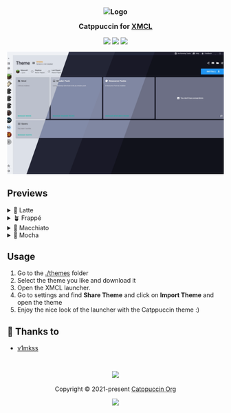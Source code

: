 <h3 align="center">
	<img src="https://raw.githubusercontent.com/catppuccin/catppuccin/main/assets/logos/exports/1544x1544_circle.png" width="100" alt="Logo"/><br/>
	<img src="https://raw.githubusercontent.com/catppuccin/catppuccin/main/assets/misc/transparent.png" height="30" width="0px"/>
	Catppuccin for <a href="https://xmcl.app">XMCL</a>
	<img src="https://raw.githubusercontent.com/catppuccin/catppuccin/main/assets/misc/transparent.png" height="30" width="0px"/>
</h3>

<p align="center">
	<a href="https://github.com/catppuccin/xmcl/stargazers"><img src="https://img.shields.io/github/stars/catppuccin/xmcl?colorA=363a4f&colorB=b7bdf8&style=for-the-badge"></a>
	<a href="https://github.com/catppuccin/xmcl/issues"><img src="https://img.shields.io/github/issues/catppuccin/template?colorA=363a4f&colorB=f5a97f&style=for-the-badge"></a>
	<a href="https://github.com/catppuccin/xmcl/contributors"><img src="https://img.shields.io/github/contributors/catppuccin/xmcl?colorA=363a4f&colorB=a6da95&style=for-the-badge"></a>
</p>

<p align="center">
	<img src="./assets/Preview.webp"/>
</p>

## Previews

<details>
<summary>🌻 Latte</summary>
<img src="./assets/Latte.webp"/>
</details>
<details>
<summary>🪴 Frappé</summary>
<img src="./assets/Frappé.webp"/>
</details>
<details>
<summary>🌺 Macchiato</summary>
<img src="./assets/Macchiato.webp"/>
</details>
<details>
<summary>🌿 Mocha</summary>
<img src="./assets/Mocha.webp"/>
</details>

## Usage
1. Go to the [./themes](./themes/) folder
2. Select the theme you like and download it
3. Open the XMCL launcher.
4. Go to settings and find **Share Theme** and click on **Import Theme** and open the theme
5. Enjoy the nice look of the launcher with the Catppuccin theme :)

## 💝 Thanks to

- [v1mkss](https://github.com/v1mkss)

&nbsp;
<p align="center">
	<img src="https://raw.githubusercontent.com/catppuccin/catppuccin/main/assets/footers/gray0_ctp_on_line.svg?sanitize=true" />
</p>

<p align="center">
	Copyright &copy; 2021-present <a href="https://github.com/catppuccin" target="_blank">Catppuccin Org</a>
</p>

<p align="center">
	<a href="https://github.com/catppuccin/catppuccin/blob/main/LICENSE"><img src="https://img.shields.io/static/v1.svg?style=for-the-badge&label=License&message=MIT&logoColor=d9e0ee&colorA=363a4f&colorB=b7bdf8"/></a>
</p>

